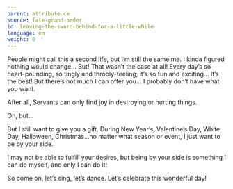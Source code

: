 ```yaml
---
parent: attribute.ce
source: fate-grand-order
id: leaving-the-sword-behind-for-a-little-while
language: en
weight: 0
---
```


People might call this a second life, but I’m still the same me.
I kinda figured nothing would change…
But! That wasn’t the case at all!
Every day’s so heart-pounding, so tingly and throbly-feeling; it’s so fun and exciting… It’s the best!
But there’s not much I can offer you… I probably don’t have what you want.

After all, Servants can only find joy in destroying or hurting things.

Oh, but…

But I still want to give you a gift.
During New Year’s, Valentine’s Day, White Day, Halloween, Christmas…no matter what season or event, I just want to be by your side.

I may not be able to fulfill your desires, but being by your side is something I can do myself, and only I can do it!

So come on, let’s sing, let’s dance.
Let’s celebrate this wonderful day!
